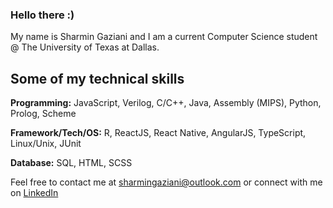 ### Hello there :)

My name is Sharmin Gaziani and I am a current Computer Science student @ The University of Texas at Dallas.

## Some of my technical skills

**Programming:** JavaScript, Verilog, C/C++, Java, Assembly (MIPS), Python, Prolog, Scheme

**Framework/Tech/OS:** R, ReactJS, React Native, AngularJS, TypeScript, Linux/Unix, JUnit

**Database:** SQL, HTML, SCSS

Feel free to contact me at sharmingaziani@outlook.com or connect with me on [LinkedIn](https://www.linkedin.com/in/sharmin-gaziani-3038b9204/)
